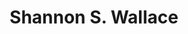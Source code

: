 ---
alias: Shannon Wallace
title: Shannon S. Wallace
description:
layout: base
tags:
  - ShannonWallace
  - person
---